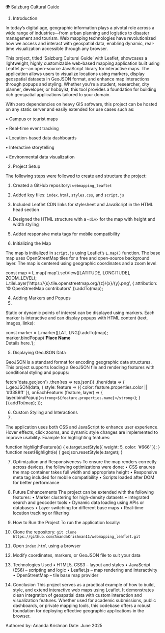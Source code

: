 🌍 Salzburg Cultural Guide
1. Introduction

In today’s digital age, geographic information plays a pivotal role across a wide range of industries—from urban planning and logistics to disaster management and tourism. Web mapping technologies have revolutionized how we access and interact with geospatial data, enabling dynamic, real-time visualization accessible through any browser.

This project, titled ‘Salzburg Cultural Guide’ with Leaflet, showcases a lightweight, highly customizable web-based mapping application built using Leaflet.js—an open-source JavaScript library for interactive maps. The application allows users to visualize locations using markers, display geospatial datasets in GeoJSON format, and enhance map interactions through popups and styling. Whether you're a student, researcher, city planner, developer, or hobbyist, this tool provides a foundation for building rich geospatial applications tailored to your domain.

With zero dependencies on heavy GIS software, this project can be hosted on any static server and easily extended for use cases such as:

• Campus or tourist maps

• Real-time event tracking

• Location-based data dashboards

• Interactive storytelling

• Environmental data visualization


2. Project Setup

The following steps were followed to create and structure the project:

1.	Created a GitHub repository: `webmapping_leaflet`

2.	Added key files: `index.html`, `styles.css`, and `script.js`
  
3.	Included Leaflet CDN links for stylesheet and JavaScript in the HTML head section
  
4.	Designed the HTML structure with a `<div>` for the map with height and width styling
  
5.	Added responsive meta tags for mobile compatibility
  

3. Initializing the Map

The map is initialized in `script.js` using Leaflet’s `L.map()` function. The base map uses OpenStreetMap tiles for a free and open-source background layer. The map is centered using geographic coordinates and a zoom level:

const map = L.map('map').setView([LATITUDE, LONGITUDE], ZOOM_LEVEL);
L.tileLayer('https://{s}.tile.openstreetmap.org/{z}/{x}/{y}.png', {
  attribution: '© OpenStreetMap contributors'
}).addTo(map);

4. Adding Markers and Popups
5. 
Static or dynamic points of interest can be displayed using markers. Each marker is interactive and can display popups with HTML content (text, images, links):

const marker = L.marker([LAT, LNG]).addTo(map);
marker.bindPopup('<strong>Place Name</strong><br>Details here.');

5. Displaying GeoJSON Data

GeoJSON is a standard format for encoding geographic data structures. This project supports loading a GeoJSON file and rendering features with conditional styling and popups:

fetch('data.geojson')
  .then(res => res.json())
  .then(data => {
    L.geoJSON(data, {
      style: feature => ({ color: feature.properties.color || '#3388ff' }),
      onEachFeature: (feature, layer) => {
        layer.bindPopup(`<strong>${feature.properties.name}</strong>`);
      }
    }).addTo(map);
  });

6. Custom Styling and Interactions
7. 
The application uses both CSS and JavaScript to enhance user experience. Hover effects, click zooms, and dynamic style changes are implemented to improve usability. Example for highlighting features:

function highlightFeature(e) {
  e.target.setStyle({ weight: 5, color: '#666' });
}
function resetHighlight(e) {
  geojson.resetStyle(e.target);
}

7. Optimization and Responsiveness
To ensure the map renders correctly across devices, the following optimizations were done:
• CSS ensures the map container takes full width and appropriate height
• Responsive meta tag included for mobile compatibility
• Scripts loaded after DOM for better performance

8. Future Enhancements
The project can be extended with the following features:
• Marker clustering for high-density datasets
• Integrated search and geocoder tools
• Dynamic data loading using APIs or databases
• Layer switching for different base maps
• Real-time location tracking or filtering

9. How to Run the Project
To run the application locally:
1. Clone the repository: `git clone https://github.com/AnandaKrishnan11/webmapping_leaflet.git`
2. Open `index.html` using a browser
3. Modify coordinates, markers, or GeoJSON file to suit your data
  
10. Technologies Used
• HTML5, CSS3 – layout and styles
• JavaScript (ES6) – scripting and logic
• Leaflet.js – map rendering and interactivity
• OpenStreetMap – tile base map provider

11. Conclusion
This project serves as a practical example of how to build, style, and extend interactive web maps using Leaflet. It demonstrates clean integration of geospatial data with custom interaction and visualization features. Whether used for academic submissions, public dashboards, or private mapping tools, this codebase offers a robust foundation for deploying effective geographic applications in the browser.

Authored by: Ananda Krishnan
Date: June 2025

